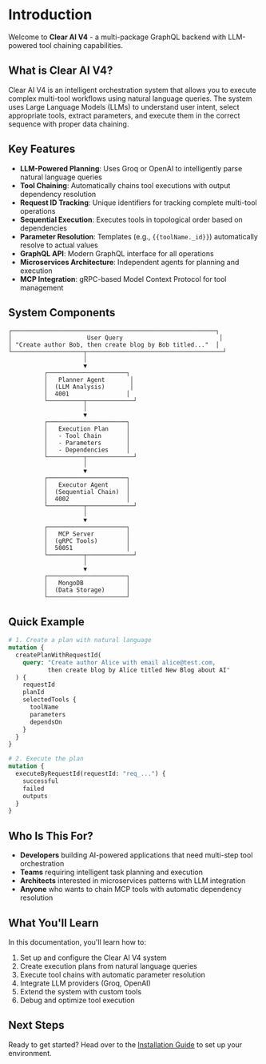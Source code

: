 # Introduction

Welcome to **Clear AI V4** - a multi-package GraphQL backend with LLM-powered tool chaining capabilities.

## What is Clear AI V4?

Clear AI V4 is an intelligent orchestration system that allows you to execute complex multi-tool workflows using natural language queries. The system uses Large Language Models (LLMs) to understand user intent, select appropriate tools, extract parameters, and execute them in the correct sequence with proper data chaining.

## Key Features

- **LLM-Powered Planning**: Uses Groq or OpenAI to intelligently parse natural language queries
- **Tool Chaining**: Automatically chains tool executions with output dependency resolution
- **Request ID Tracking**: Unique identifiers for tracking complete multi-tool operations
- **Sequential Execution**: Executes tools in topological order based on dependencies
- **Parameter Resolution**: Templates (e.g., `{{toolName._id}}`) automatically resolve to actual values
- **GraphQL API**: Modern GraphQL interface for all operations
- **Microservices Architecture**: Independent agents for planning and execution
- **MCP Integration**: gRPC-based Model Context Protocol for tool management

## System Components

```
┌─────────────────────────────────────────────────────────┐
│                     User Query                           │
│ "Create author Bob, then create blog by Bob titled..."  │
└────────────────────┬──────────────────────────────────────┘
                     │
                     ▼
          ┌──────────────────────┐
          │   Planner Agent       │
          │  (LLM Analysis)       │
          │  4001                │
          └──────────┬─────────────┘
                     │
                     ▼
          ┌──────────────────────┐
          │   Execution Plan     │
          │   - Tool Chain       │
          │   - Parameters       │
          │   - Dependencies     │
          └──────────┬─────────────┘
                     │
                     ▼
          ┌──────────────────────┐
          │   Executor Agent     │
          │  (Sequential Chain)  │
          │  4002                │
          └──────────┬─────────────┘
                     │
                     ▼
          ┌──────────────────────┐
          │   MCP Server         │
          │  (gRPC Tools)        │
          │  50051               │
          └──────────┬─────────────┘
                     │
                     ▼
          ┌──────────────────────┐
          │   MongoDB            │
          │  (Data Storage)      │
          └──────────────────────┘
```

## Quick Example

```graphql
# 1. Create a plan with natural language
mutation {
  createPlanWithRequestId(
    query: "Create author Alice with email alice@test.com, 
           then create blog by Alice titled New Blog about AI"
  ) {
    requestId
    planId
    selectedTools {
      toolName
      parameters
      dependsOn
    }
  }
}

# 2. Execute the plan
mutation {
  executeByRequestId(requestId: "req_...") {
    successful
    failed
    outputs
  }
}
```

## Who Is This For?

- **Developers** building AI-powered applications that need multi-step tool orchestration
- **Teams** requiring intelligent task planning and execution
- **Architects** interested in microservices patterns with LLM integration
- **Anyone** who wants to chain MCP tools with automatic dependency resolution

## What You'll Learn

In this documentation, you'll learn how to:

1. Set up and configure the Clear AI V4 system
2. Create execution plans from natural language queries
3. Execute tool chains with automatic parameter resolution
4. Integrate LLM providers (Groq, OpenAI)
5. Extend the system with custom tools
6. Debug and optimize tool execution

## Next Steps

Ready to get started? Head over to the [Installation Guide](./getting-started/installation) to set up your environment.

